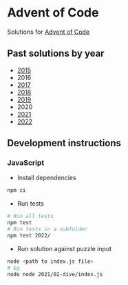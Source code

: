 # Advent of Code

Solutions for [Advent of Code](https://adventofcode.com)

## Past solutions by year
- [2015](2015)
- 2016
- [2017](2017)
- [2018](2018)
- [2019](2019)
- 2020
- [2021](2021)
- [2022](2022)

## Development instructions
### JavaScript
- Install dependencies
```sh
npm ci
```
- Run tests
```sh
# Run all tests
npm test
# Run tests in a subfolder
npm test 2022/
```
- Run solution against puzzle input
```sh
node <path to index.js file>
# Eg
node node 2021/02-dive/index.js
```
